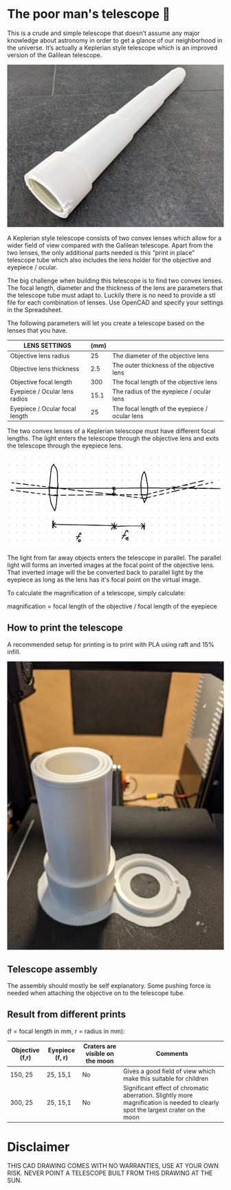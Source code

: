 # The poor man's telescope 🔭

This is a crude and simple telescope that doesn't assume any major knowledge about astronomy in order to get a glance of our neighborhood in the universe. It’s actually a Keplerian style telescope which is an improved version of the Galilean telescope.

[<img alt="The poor man's telescope print" src="images/poor-mans-telescope-print.png" />](images/poor-mans-telescope-print.png)

A Keplerian style telescope consists of two convex lenses which allow for a wider field of view compared with the Galilean telescope. Apart from the two lenses, the only additional parts needed is this “print in place” telescope tube which also includes the lens holder for the objective and eyepiece / ocular.

The big challenge when building this telescope is to find two convex lenses. The focal length, diameter and the thickness of the lens are parameters that the telescope tube must adapt to.
Luckily there is no need to provide a stl file for each combination of lenses. Use OpenCAD and specify your settings in the Spreadsheet.

The following parameters will let you create a telescope based on the lenses that you have. 

| LENS SETTINGS                  | (mm) |                                                  |
|--------------------------------|------|--------------------------------------------------|
| Objective lens radius	         | 25	| The diameter of the objective lens               |
| Objective lens thickness       | 2.5	| The outer thickness of the objective lens        |
| Objective focal length         | 300  | The focal length of the objective lens           |
| Eyepiece / Ocular lens radios  | 15.1 | The radius of the eyepiece / ocular lens         |
| Eyepiece / Ocular focal length | 25   | The focal length of the eyepiece / ocular lens   |


The two convex lenses of a Keplerian telescope must have different focal lengths. The light enters the telescope through the objective lens and exits the telescope through the eyepiece lens.

[<img alt="A Keplerian telescope" src="images/keplerian-telescope.png" />](images/keplerian-telescope.png)

The light from far away objects enters the telescope in parallel. The parallel light will forms an inverted images at the focal point of the objective lens. That inverted image will the be converted back to parallel light by the eyepiece as long as the lens has it's focal point on the virtual image.

To calculate the magnification of a telescope, simply calculate:

magnification = focal length of the objective / focal length of the eyepiece

## How to print the telescope

A recommended setup for printing is to print with PLA using raft and 15% infill.

[<img alt="The poor man's telescope print" src="images/print-in-place-telescope.png" />](images/print-in-place-telescope.png)

## Telescope assembly 

The assembly should mostly be self explanatory. Some pushing force is needed when attaching the objective on to the telescope tube.


## Result from different prints 

(f = focal length in mm, r = radius in mm):

| Objective (f,r) | Eyepiece (f, r) | Craters are visible on the moon | Comments |
|-----------------|-----------------|---------------------------------|----------|
| 150, 25         | 25, 15,1        | No                              | Gives a good field of view which make this suitable for children |
| 300, 25         | 25, 15,1        | No                              | Significant effect of chromatic aberration. Slightly more magnification is needed to clearly spot the largest crater on the moon |

# Disclaimer
THIS CAD DRAWING COMES WITH NO WARRANTIES, USE AT YOUR OWN RISK. NEVER POINT A TELESCOPE BUILT FROM THIS DRAWING AT THE SUN.
